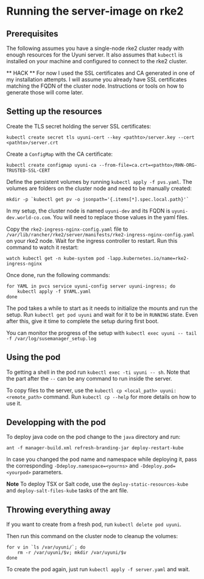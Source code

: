 # Running the server-image on rke2

## Prerequisites

The following assumes you have a single-node rke2 cluster ready with enough resources for the Uyuni server.
It also assumes that `kubectl` is installed on your machine and configured to connect to the rke2 cluster.

** HACK ** For now I used the SSL certificates and CA generated in one of my installation attempts.
I will assume you already have SSL certificates matching the FQDN of the cluster node.
Instructions or tools on how to generate those will come later.

## Setting up the resources

Create the TLS secret holding the server SSL certificates:

```
kubectl create secret tls uyuni-cert --key <pathto>/server.key --cert <pathto>/server.crt
```

Create a `ConfigMap` with the CA certificate:

```
kubectl create configmap uyuni-ca --from-file=ca.crt=<pathto>/RHN-ORG-TRUSTED-SSL-CERT
```

Define the persistent volumes by running `kubectl apply -f pvs.yaml`.
The volumes are folders on the cluster node and need to be manually created:

```
mkdir -p `kubectl get pv -o jsonpath='{.items[*].spec.local.path}'`
```

In my setup, the cluster node is named `uyuni-dev` and its FQDN is `uyuni-dev.world-co.com`.
You will need to replace those values in the yaml files.

Copy the `rke2-ingress-nginx-config.yaml` file to `/var/lib/rancher/rke2/server/manifests/rke2-ingress-nginx-config.yaml` on your rke2 node.
Wait for the ingress controller to restart.
Run this command to watch it restart:

```
watch kubectl get -n kube-system pod -lapp.kubernetes.io/name=rke2-ingress-nginx
```

Once done, run the following commands:

```
for YAML in pvcs service uyuni-config server uyuni-ingress; do
    kubectl apply -f $YAML.yaml
done
```
The pod takes a while to start as it needs to initialize the mounts and run the setup.
Run `kubectl get pod uyuni` and wait for it to be in `RUNNING` state.
Even after this, give it time to complete the setup during first boot.

You can monitor the progress of the setup with `kubectl exec uyuni -- tail -f /var/log/susemanager_setup.log`

## Using the pod

To getting a shell in the pod run `kubectl exec -ti uyuni -- sh`.
Note that the part after the `--` can be any command to run inside the server.

To copy files to the server, use the `kubectl cp <local_path> uyuni:<remote_path>` command.
Run `kubectl cp --help` for more details on how to use it.

## Developping with the pod

To deploy java code on the pod change to the `java` directory and run:

```
ant -f manager-build.xml refresh-branding-jar deploy-restart-kube
```

In case you changed the pod name and namespace while deploying it, pass the corresponding `-Ddeploy.namespace=<yourns>` and `-Ddeploy.pod=<yourpod>` parameters.

**Note** To deploy TSX or Salt code, use the `deploy-static-resources-kube` and `deploy-salt-files-kube` tasks of the ant file.


## Throwing everything away

If you want to create from a fresh pod, run `kubectl delete pod uyuni`.

Then run this command on the cluster node to cleanup the volumes:

```
for v in `ls /var/uyuni/`; do
    rm -r /var/uyuni/$v; mkdir /var/uyuni/$v
done
```

To create the pod again, just run `kubectl apply -f server.yaml` and wait.
